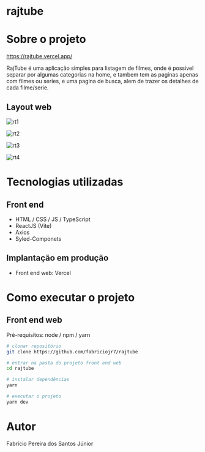 # rajtube

# Sobre o projeto

https://rajtube.vercel.app/

RajTube é uma aplicação simples para listagem de filmes, onde é possivel separar por algumas categorias na home, e tambem tem as paginas apenas com filmes ou series, e uma pagina de busca, alem de trazer os detalhes de cada filme/serie.

## Layout web
![rt1](https://github.com/fabriciojr7/rajtube/assets/54858776/e0ac8487-093e-47fe-bedd-97bbe3e93181)

![rt2](https://github.com/fabriciojr7/rajtube/assets/54858776/46b17c62-e489-452f-a77e-22feb7d43730)

![rt3](https://github.com/fabriciojr7/rajtube/assets/54858776/5d80240b-594d-426e-a01c-f70298cda6ac)

![rt4](https://github.com/fabriciojr7/rajtube/assets/54858776/eb00945c-207d-4ae9-8799-22408e79d020)

# Tecnologias utilizadas

## Front end
- HTML / CSS / JS / TypeScript
- ReactJS (Vite)
- Axios
- Syled-Componets
## Implantação em produção
- Front end web: Vercel

# Como executar o projeto

## Front end web
Pré-requisitos: node / npm / yarn

```bash
# clonar repositório
git clone https://github.com/fabriciojr7/rajtube

# entrar na pasta do projeto front end web
cd rajtube

# instalar dependências
yarn

# executar o projeto
yarn dev
```

# Autor

Fabrício Pereira dos Santos Júnior
